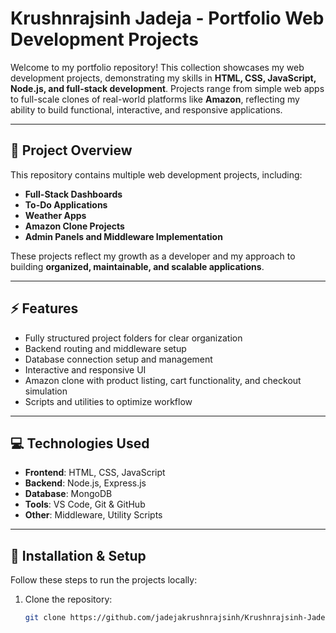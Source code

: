 # Krushnrajsinh Jadeja - Portfolio Web Development Projects

Welcome to my portfolio repository! This collection showcases my web development projects, demonstrating my skills in **HTML, CSS, JavaScript, Node.js, and full-stack development**. Projects range from simple web apps to full-scale clones of real-world platforms like **Amazon**, reflecting my ability to build functional, interactive, and responsive applications.

---

## 📝 Project Overview

This repository contains multiple web development projects, including:

- **Full-Stack Dashboards**
- **To-Do Applications**
- **Weather Apps**
- **Amazon Clone Projects**
- **Admin Panels and Middleware Implementation**

These projects reflect my growth as a developer and my approach to building **organized, maintainable, and scalable applications**.

---

## ⚡ Features

- Fully structured project folders for clear organization
- Backend routing and middleware setup
- Database connection setup and management
- Interactive and responsive UI
- Amazon clone with product listing, cart functionality, and checkout simulation
- Scripts and utilities to optimize workflow

---

## 💻 Technologies Used

- **Frontend**: HTML, CSS, JavaScript
- **Backend**: Node.js, Express.js
- **Database**: MongoDB
- **Tools**: VS Code, Git & GitHub
- **Other**: Middleware, Utility Scripts

---

## 🚀 Installation & Setup

Follow these steps to run the projects locally:

1. Clone the repository:

   ```bash
   git clone https://github.com/jadejakrushnrajsinh/Krushnrajsinh-Jadeja-Portfolio-Web-Dev-Projects.git

